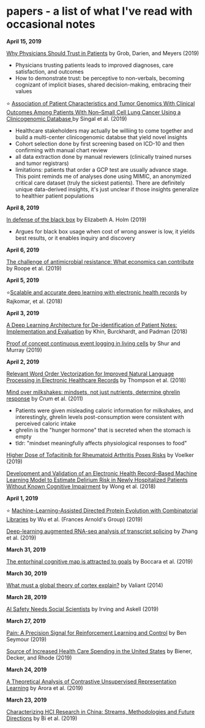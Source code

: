 # papers - a list of what I've read with occasional notes

**April 15, 2019**

[Why Physicians Should Trust in Patients](https://jamanetwork.com/journals/jama/fullarticle/2729345) by Grob, Darien, and Meyers (2019)
- Physicians trusting patients leads to improved diagnoses, care satisfaction, and outcomes
- How to demonstrate trust: be perceptive to non-verbals, becoming cognizant of implicit biases, shared decision-making, embracing their values

:star: [Association of Patient Characteristics and Tumor Genomics With Clinical Outcomes Among Patients With Non–Small Cell Lung Cancer Using a Clinicogenomic Database
](https://jamanetwork.com/journals/jama/fullarticle/2730114) by Singal et al. (2019) 
- Healthcare stakeholders may actually be williing to come together and build a multi-center clinicogenomic databse that yield novel insights
- Cohort selection done by first screening based on ICD-10 and then confirming with manual chart review
- all data extraction done by manual reviewers (clinically trained nurses and tumor registrars)
- limitations: patients that order a GCP test are usually advance stage. This point reminds me of analyses done using MIMIC, an anonymized critical care dataset (truly the sickest patients). There are definitely unique data-derived insights, it's just unclear if those insights generalize to healthier patient populations



**April 8, 2019**

[In defense of the black box](http://science.sciencemag.org/content/364/6435/26) by Elizabeth A. Holm (2019)
 - Argues for black box usage when cost of wrong answer is low, it yields best results, or it enables inquiry and discovery

**April 6, 2019**

[The challenge of antimicrobial resistance: What economics can contribute](http://science.sciencemag.org/content/364/6435/eaau4679) by Roope et al. (2019)

**April 5, 2019**

:star:[Scalable and accurate deep learning with electronic health records](https://www.nature.com/articles/s41746-018-0029-1) by Rajkomar, et al. (2018)

**April 3, 2019**

[A Deep Learning Architecture for De-identification of Patient Notes: Implementation and Evaluation](https://arxiv.org/pdf/1810.01570.pdf) by Khin, Burckhardt, and Padman (2018)

[Proof of concept continuous event logging in living cells](https://www.biorxiv.org/content/biorxiv/early/2019/03/29/225151.full.pdf) by Shur and Murray (2019)


**April 2, 2019**

[Relevant Word Order Vectorization for Improved Natural Language Processing in Electronic Healthcare Records](https://arxiv.org/pdf/1812.02627v1.pdf) by Thompson et al. (2018)

[Mind over milkshakes: mindsets, not just nutrients, determine ghrelin response](http://content.apa.org/journals/hea/30/4/424) by Crum et al. (2011)
 - Patients were given misleading caloric information for milkshakes, and interestingly, ghrelin levels post-consumption were consistent with perceived caloric intake
 - ghrelin is the "hunger hormone" that is secreted when the stomach is empty
 - tldr: "mindset meaningfully affects physiological responses to food"

[Higher Dose of Tofacitinib for Rheumatoid Arthritis Poses Risks](https://jamanetwork.com/journals/jama/fullarticle/2729352) by Voelker (2019)

[Development and Validation of an Electronic Health Record–Based Machine Learning Model to Estimate Delirium Risk in Newly Hospitalized Patients Without Known Cognitive Impairment](https://jamanetwork.com/journals/jamanetworkopen/fullarticle/2695078) by Wong et al. (2018)


**April 1, 2019**

:star: [Machine-Learning-Assisted Directed Protein Evolution with Combinatorial Libraries](https://arxiv.org/abs/1902.07231) by Wu et al. (Frances Arnold's Group) (2019)

[Deep-learning augmented RNA-seq analysis of transcript splicing](https://www.nature.com/articles/s41592-019-0351-9) by Zhang et al. (2019)


**March 31, 2019**

[The entorhinal cognitive map is attracted to goals](http://science.sciencemag.org/content/363/6434/1443) by Boccara et al. (2019)


**March 30, 2019**

[What must a global theory of cortex explain?](https://people.seas.harvard.edu/~valiant/Current%20Opinion%20Neurobiology%202014.pdf) by Valiant (2014)


**March 28, 2019**

[AI Safety Needs Social Scientists](https://distill.pub/2019/safety-needs-social-scientists/) by Irving and Askell (2019)

**March 27, 2019**

[Pain: A Precision Signal for Reinforcement Learning and Control](https://www.sciencedirect.com/science/article/pii/S0896627319300820) by Ben Seymour (2019)

[Source of Increased Health Care Spending in the United States](https://jamanetwork.com/journals/jama/fullarticle/2728907) by Biener, Decker, and Rhode (2019)

**March 24, 2019**

[A Theoretical Analysis of Contrastive Unsupervised Representation Learning](https://arxiv.org/pdf/1902.09229.pdf) by Arora et al. (2019)

**March 23, 2019**

[Characterizing HCI Research in China: Streams, Methodologies and Future Directions](https://arxiv.org/abs/1903.08915) by Bi et al. (2019)

